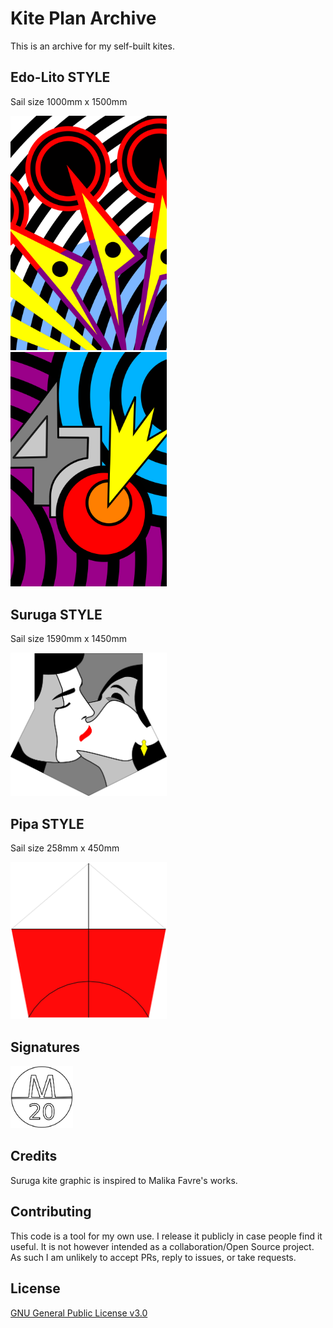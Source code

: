 # **Kite Plan Archive**

This is an archive for my self-built kites.

## **Edo-Lito STYLE**
Sail size 1000mm x 1500mm

<kbd><img src="./edolito-2/edo-art-2.png" alt="drawing" width="250"/></kbd> 
&nbsp;&nbsp;&nbsp;&nbsp; 
<kbd><img src="./edolito-3/edo-art-3.png" alt="drawing" width="250"/></kbd> 
 
## **Suruga STYLE**
Sail size 1590mm x 1450mm

<kbd><img src="./suruga/suruga.png" alt="drawing" width="250"/></kbd>

## **Pipa STYLE**
Sail size 258mm x 450mm

<kbd><img src="./bruhzilian/back.png" alt="drawing" width="250"/></kbd>

## **Signatures**

<kbd><img src="./sign.png" alt="drawing" width="100"/></kbd>

## **Credits**

Suruga kite graphic is inspired to Malika Favre's works.

## **Contributing**

This code is a tool for my own use. I release it publicly in case people find it useful. It is not however intended as a collaboration/Open Source project. As such I am unlikely to accept PRs, reply to issues, or take requests.

## **License**

[GNU General Public License v3.0](LICENSE)


